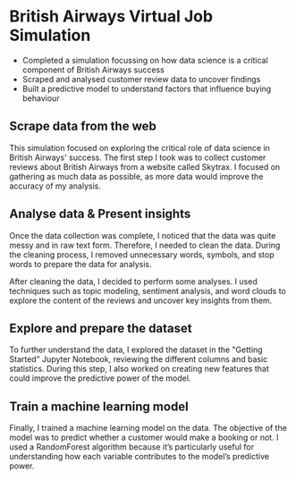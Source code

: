 # British Airways Virtual Job Simulation

- Completed a simulation focussing on how data science is a critical component of British Airways success
- Scraped and analysed customer review data to uncover findings
- Built a predictive model to understand factors that influence buying behaviour

## Scrape data from the web

This simulation focused on exploring the critical role of data science in British Airways' success. The first step I took was to collect customer reviews about British Airways from a website called Skytrax. I focused on gathering as much data as possible, as more data would improve the accuracy of my analysis.

## Analyse data & Present insights

Once the data collection was complete, I noticed that the data was quite messy and in raw text form. Therefore, I needed to clean the data. During the cleaning process, I removed unnecessary words, symbols, and stop words to prepare the data for analysis.

After cleaning the data, I decided to perform some analyses. I used techniques such as topic modeling, sentiment analysis, and word clouds to explore the content of the reviews and uncover key insights from them.

## Explore and prepare the dataset

To further understand the data, I explored the dataset in the "Getting Started" Jupyter Notebook, reviewing the different columns and basic statistics. During this step, I also worked on creating new features that could improve the predictive power of the model.

## Train a machine learning model

Finally, I trained a machine learning model on the data. The objective of the model was to predict whether a customer would make a booking or not. I used a RandomForest algorithm because it’s particularly useful for understanding how each variable contributes to the model’s predictive power.
